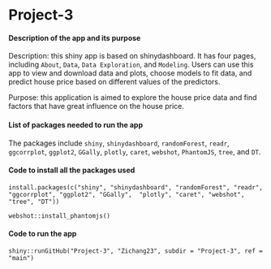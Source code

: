 # Project-3

#### Description of the app and its purpose

Description: this shiny app is based on shinydashboard. It has four pages, including `About`, `Data`, `Data Exploration`, and `Modeling`. Users can use this app to view and download data and plots, choose models to fit data, and predict house price based on different values of the predictors.

Purpose: this application is aimed to explore the house price data and find factors that have great influence on the house price.

#### List of packages needed to run the app
The packages include `shiny`, `shinydashboard`, `randomForest`, `readr`, `ggcorrplot`, `ggplot2`, `GGally`, `plotly`, `caret`, `webshot`, `PhantomJS`, `tree`, and `DT`.

#### Code to install all the packages used
`install.packages(c("shiny", "shinydashboard", "randomForest", "readr", "ggcorrplot", "ggplot2", "GGally",  "plotly", "caret", "webshot", "tree", "DT"))`

`webshot::install_phantomjs()`

#### Code to run the app
`shiny::runGitHub("Project-3", "Zichang23", subdir = "Project-3", ref = "main")`

